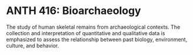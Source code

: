 # ANTH 416: Bioarchaeology

The study of human skeletal remains from archaeological contexts. The collection and interpretation of quantitative and qualitative data is emphasized to assess the relationship between past biology, environment, culture, and behavior.